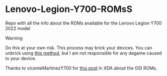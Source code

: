 # Lenovo-Legion-Y700-ROMsS
Repo with all the info about the ROMs available for the Lenovo Legion Y700 2022 model

> [!WARNING]  
> Do this at your own risk. This process may brick your devices. You can unbrick using [this method](https://www.youtube.com/watch?v=VaCjtUDoqXA), but I am not responsible for any dagame caused to your device.

Thanks to vicenteMartinezY700 for [this post](https://xdaforums.com/t/how-to-install-gsi-with-google-services-on-legion-y700-netflix-problem-solved-games-payment-issue-solved.4651090/) in XDA about the GSI ROMs. 

